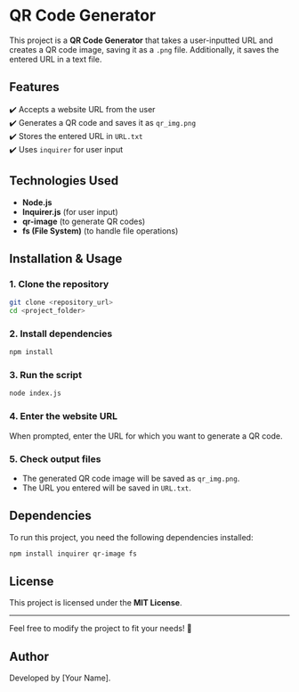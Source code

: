 
# **QR Code Generator**  

This project is a **QR Code Generator** that takes a user-inputted URL and creates a QR code image, saving it as a `.png` file. Additionally, it saves the entered URL in a text file.  

## **Features**  
✔️ Accepts a website URL from the user  
✔️ Generates a QR code and saves it as `qr_img.png`  
✔️ Stores the entered URL in `URL.txt`  
✔️ Uses `inquirer` for user input  

## **Technologies Used**  
- **Node.js**  
- **Inquirer.js** (for user input)  
- **qr-image** (to generate QR codes)  
- **fs (File System)** (to handle file operations)  

## **Installation & Usage**  

### **1. Clone the repository**  
```bash
git clone <repository_url>
cd <project_folder>
```

### **2. Install dependencies**  
```bash
npm install
```

### **3. Run the script**  
```bash
node index.js
```

### **4. Enter the website URL**  
When prompted, enter the URL for which you want to generate a QR code.  

### **5. Check output files**  
- The generated QR code image will be saved as `qr_img.png`.  
- The URL you entered will be saved in `URL.txt`.  

## **Dependencies**  
To run this project, you need the following dependencies installed:  
```bash
npm install inquirer qr-image fs
```

## **License**  
This project is licensed under the **MIT License**.  

---
Feel free to modify the project to fit your needs! 🚀

## **Author**

Developed by [Your Name].
